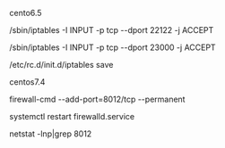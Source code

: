 cento6.5

/sbin/iptables -I INPUT -p tcp --dport 22122 -j ACCEPT

/sbin/iptables -I INPUT -p tcp --dport 23000 -j ACCEPT

/etc/rc.d/init.d/iptables save





centos7.4

firewall-cmd --add-port=8012/tcp --permanent

systemctl restart firewalld.service 

netstat -lnp\|grep 8012




